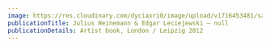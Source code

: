 ```yaml
---
image: https://res.cloudinary.com/dyciaxri0/image/upload/v1716453481/samples/animals/cat.jpg
publicationTitle: Julius Heinemann & Edgar Leciejewski – null
publicationDetails: Artist book, London / Leipzig 2012
---
```

